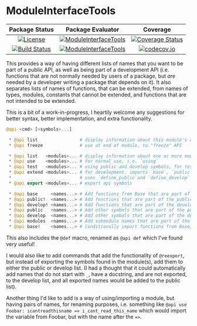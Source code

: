 # ModuleInterfaceTools

| **Package Status** | **Package Evaluator** | **Coverage**      |
|:------------------:|:---------------------:|:-----------------:|
| [![License](http://img.shields.io/badge/license-MIT-brightgreen.svg?style=flat)](LICENSE.md) | [![ModuleInterfaceTools](http://pkg.julialang.org/badges/ModuleInterfaceTools_0.6.svg)](http://pkg.julialang.org/?pkg=ModuleInterfaceTools) | [![Coverage Status](https://coveralls.io/repos/github/JuliaString/ModuleInterfaceTools.jl/badge.svg?branch=master)](https://coveralls.io/github/JuliaString/ModuleInterfaceTools.jl?branch=master) |
| [![Build Status](https://travis-ci.org/JuliaString/ModuleInterfaceTools.jl.svg?branch=master)](https://travis-ci.org/JuliaString/ModuleInterfaceTools.jl) |  [![ModuleInterfaceTools](http://pkg.julialang.org/badges/ModuleInterfaceTools_0.7.svg)](http://pkg.julialang.org/?pkg=ModuleInterfaceTools) | [![codecov.io](http://codecov.io/github/JuliaString/ModuleInterfaceTools.jl/coverage.svg?branch=master)](http://codecov.io/github/JuliaString/ModuleInterfaceTools.jl?branch=master) |

This provides a way of having different lists of names that you want to be part of a public API,
as well as being part of a development API (i.e. functions that are not normally needed by users of a package, but *are* needed by a developer writing a package that depends on it).
It also separates lists of names of functions, that can be extended, from names of types, modules, constants that cannot be extended, and functions that are not intended to be extended.

This is a bit of a work-in-progress, I heartily welcome any suggestions for better syntax, better implementation, and extra functionality.

```julia
@api <cmd> [<symbols>...]

 * @api list                # display information about this module's API
 * @api freeze              # use at end of module, to "freeze" API

 * @api list   <modules>... # display information about one or more modules' API
 * @api use    <modules>... # for normal use, i.e. `using`
 * @api test   <modules>... # using public and develop symbols, for testing purposes
 * @api extend <modules>... # for development, imports `base`, `public`, and `develop` lists,
 *                          # uses `define_public`and `define_develop` lists
 * @api export <modules>... # export api symbols

 * @api base     <names...> # Add functions from Base that are part of the API
 * @api public!  <names...> # Add functions that are part of the public API
 * @api develop! <names...> # Add functions that are part of the development API
 * @api public   <names...> # Add other symbols that are part of the public API (structs, consts)
 * @api develop  <names...> # Add other symbols that are part of the development API
 * @api modules  <names...> # Add submodule names that are part of the API
 * @api base!    <names...> # Conditionally import functions from Base, or define them
```

This also includes the `@def` macro, renamed as `@api def` which I've found very useful!

I would also like to add commands that add the functionality of `@reexport`,
but instead of exporting the symbols found in the module(s), add them to either the public
or develop list. (I had a thought that it could automatically add names that do not start with `_`,
have a docstring, and are not exported, to the develop list, and all exported names would be added to the public list).

Another thing I'd like to add is a way of using/importing a module, but having pairs of names, for renaming purposes, i.e. something like `@api use Foobar: icantreadthisname => i_cant_read_this_name`
which would import the variable from Foobar, but with the name after the `=>`.

